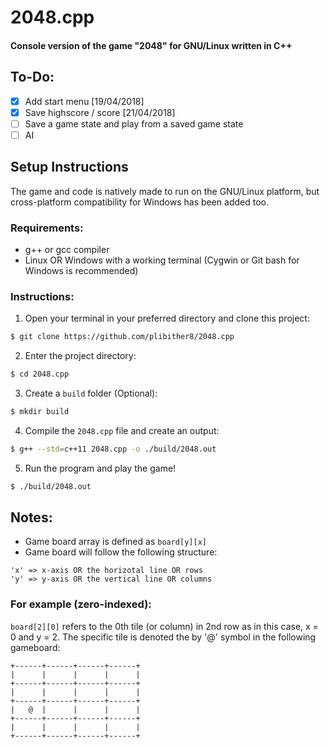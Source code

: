 # 2048.cpp

#### Console version of the game "2048" for GNU/Linux written in C++

## To-Do:
- [x] Add start menu [19/04/2018]
- [x] Save highscore / score [21/04/2018]
- [ ] Save a game state and play from a saved game state
- [ ] AI

## Setup Instructions
The game and code is natively made to run on the GNU/Linux platform, but cross-platform compatibility for Windows has been added too.

### Requirements:
* g++ or gcc compiler
* Linux OR Windows with a working terminal (Cygwin or Git bash for Windows is recommended)

### Instructions:
1. Open your terminal in your preferred directory and clone this project:
```bash
$ git clone https://github.com/plibither8/2048.cpp
```
2. Enter the project directory:
```bash
$ cd 2048.cpp
```
3. Create a `build` folder (Optional):
```bash
$ mkdir build
```
4. Compile the `2048.cpp` file and create an output:
```bash
$ g++ --std=c++11 2048.cpp -o ./build/2048.out
```
5. Run the program and play the game!
```bash
$ ./build/2048.out
```

## Notes:


* Game board array is defined as `board[y][x]`
* Game board will follow the following structure:

```
'x' => x-axis OR the horizotal line OR rows
'y' => y-axis OR the vertical line OR columns
```

### For example (zero-indexed):

`board[2][0]` refers to the 0th tile (or column) in 2nd row as in this case, x = 0 and y = 2. The specific tile is denoted the by '@' symbol in the following gameboard:

```
+------+------+------+------+
|      |      |      |      |
+------+------+------+------+
|      |      |      |      |
+------+------+------+------+
|   @  |      |      |      |
+------+------+------+------+
|      |      |      |      |
+------+------+------+------+
```